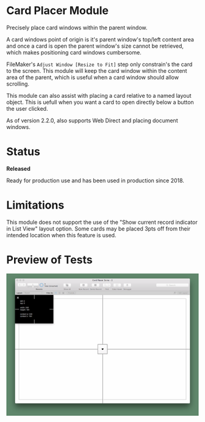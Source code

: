 # Card Placer Module

Precisely place card windows within the parent window.

A card windows point of origin is it's parent window's top/left content area and once a card is open the parent window's size cannot be retrieved, which makes positioning card windows cumbersome.

FileMaker's `Adjust Window [Resize to Fit]` step only constrain's the card to the screen. This module will keep the card window within the content area of the parent, which is useful when a card window should allow scrolling.

This module can also assist with placing a card relative to a named layout object. This is uefull when you want a card to open directly below a button the user clicked.

As of version 2.2.0, also supports Web Direct and placing document windows.


# Status

__Released__

Ready for production use and has been used in production since 2018.


# Limitations

This module does not support the use of the "Show current record indicator in List View" layout option. Some cards may be placed 3pts off from their intended location when this feature is used.


# Preview of Tests

[![preview](preview.png)](preview.gif)

